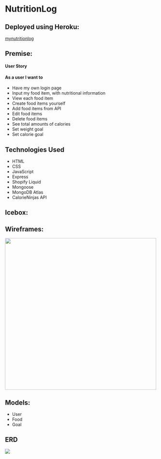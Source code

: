 # NutritionLog
<h2>Deployed using Heroku:</h2>
<a target="_blank" rel="noopener noreferrer" href="https://mynurtitionlog.herokuapp.com/">mynutritionlog</a>

<h2>Premise:</h2>
<h4>User Story</h4>
<h4>As a user I want to</h4>
<ul>
  <li>Have my own login page </li>
  <li>Input my food item, with nutritional information </li>
  <li>View each food item </li>
  <li>Create food items yourself</li>
  <li>Add food items from API</li>
  <li>Edit food items </li>
  <li>Delete food items </li>
  <li>See total amounts of calories</li>
  <li>Set weight goal</li>
  <li>Set calorie goal</li>
</ul>

<h2>Technologies Used</h2>
<ul>
  <li>HTML</li>
  <li>CSS</li>
  <li>JavaScript</li>
  <li>Express</li>
  <li>Shopify Liquid</li>
  <li>Mongoose</li>
  <li>MongoDB Atlas</li>
  <li>CalorieNinjas API</li>
</ul>

<h2>Icebox:</h2>

<h2>Wireframes:</h2>
<img src="https://user-images.githubusercontent.com/96600690/173129046-c95392dd-0490-4d96-8a86-96e361ed0332.png" style="width: 500px"/>

<h2>Models:</h2>
<ul>
  <li>User</li>
  <li>Food</li>
  <li>Goal</li>
</ul>

<h2>ERD</h2>
<img src="https://user-images.githubusercontent.com/96600690/174311809-fbe8263f-bfb2-4e49-9eab-5cc766a93b9c.png"/>
